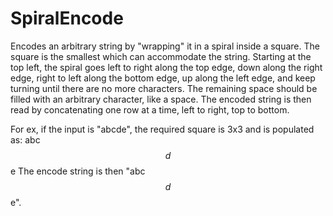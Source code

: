 SpiralEncode
============

Encodes an arbitrary string by "wrapping" it in a spiral inside a square. The square is the smallest which can accommodate the string.  Starting at the top left, the spiral goes left to right along the top edge, down along the right edge, right to left along the bottom edge, up along the left edge, and keep turning until there are no more characters.  The remaining space should be filled with an arbitrary character, like a space.  The encoded string is then read by concatenating one row at a time, left to right, top to bottom.

For ex, if the input is "abcde", the required square is 3x3 and is populated as:
abc
$$d
$$e
The encode string is then "abc$$d$$e".
